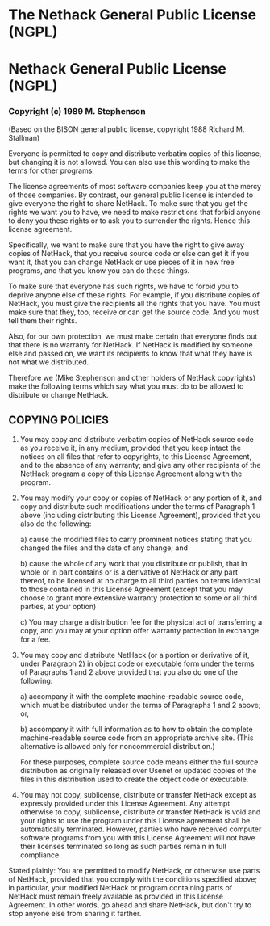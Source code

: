 # The Nethack General Public License (NGPL)

# Nethack General Public License (NGPL)

### Copyright (c) 1989 M. Stephenson
(Based on the BISON general public license, copyright 1988 Richard M. Stallman)

Everyone is permitted to copy and distribute verbatim copies of this license, but changing it is not allowed. You can also use this wording to make the terms for other programs.

The license agreements of most software companies keep you at the mercy of those companies. By contrast, our general public license is intended to give everyone the right to share NetHack. To make sure that you get the rights we want you to have, we need to make restrictions that forbid anyone to deny you these rights or to ask you to surrender the rights. Hence this license agreement.

Specifically, we want to make sure that you have the right to give away copies of NetHack, that you receive source code or else can get it if you want it, that you can change NetHack or use pieces of it in new free programs, and that you know you can do these things.

To make sure that everyone has such rights, we have to forbid you to deprive anyone else of these rights. For example, if you distribute copies of NetHack, you must give the recipients all the rights that you have. You must make sure that they, too, receive or can get the source code. And you must tell them their rights.

Also, for our own protection, we must make certain that everyone finds out that there is no warranty for NetHack. If NetHack is modified by someone else and passed on, we want its recipients to know that what they have is not what we distributed.

Therefore we (Mike Stephenson and other holders of NetHack copyrights) make the following terms which say what you must do to be allowed to distribute or change NetHack.

## COPYING POLICIES

1.  You may copy and distribute verbatim copies of NetHack source code as you receive it, in any medium, provided that you keep intact the notices on all files that refer to copyrights, to this License Agreement, and to the absence of any warranty; and give any other recipients of the NetHack program a copy of this License Agreement along with the program.
2.  You may modify your copy or copies of NetHack or any portion of it, and copy and distribute such modifications under the terms of Paragraph 1 above (including distributing this License Agreement), provided that you also do the following:

    a) cause the modified files to carry prominent notices stating that you changed the files and the date of any change; and

    b) cause the whole of any work that you distribute or publish, that in whole or in part contains or is a derivative of NetHack or any part thereof, to be licensed at no charge to all third parties on terms identical to those contained in this License Agreement (except that you may choose to grant more extensive warranty protection to some or all third parties, at your option)

    c) You may charge a distribution fee for the physical act of transferring a copy, and you may at your option offer warranty protection in exchange for a fee.

3.  You may copy and distribute NetHack (or a portion or derivative of it, under Paragraph 2) in object code or executable form under the terms of Paragraphs 1 and 2 above provided that you also do one of the following:

    a) accompany it with the complete machine-readable source code, which must be distributed under the terms of Paragraphs 1 and 2 above; or,

    b) accompany it with full information as to how to obtain the complete machine-readable source code from an appropriate archive site. (This alternative is allowed only for noncommercial distribution.)

    For these purposes, complete source code means either the full source distribution as originally released over Usenet or updated copies of the files in this distribution used to create the object code or executable.

4.  You may not copy, sublicense, distribute or transfer NetHack except as expressly provided under this License Agreement. Any attempt otherwise to copy, sublicense, distribute or transfer NetHack is void and your rights to use the program under this License agreement shall be automatically terminated. However, parties who have received computer software programs from you with this License Agreement will not have their licenses terminated so long as such parties remain in full compliance.

Stated plainly: You are permitted to modify NetHack, or otherwise use parts of NetHack, provided that you comply with the conditions specified above; in particular, your modified NetHack or program containing parts of NetHack must remain freely available as provided in this License Agreement. In other words, go ahead and share NetHack, but don't try to stop anyone else from sharing it farther.